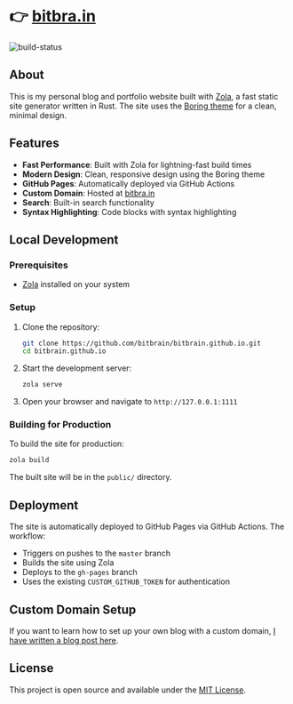 # 👉 [bitbra.in](https://bitbra.in)

![build-status](https://github.com/bitbrain/bitbrain.github.io/actions/workflows/github-pages.yml/badge.svg)

## About

This is my personal blog and portfolio website built with [Zola](https://www.getzola.org/), a fast static site generator written in Rust. The site uses the [Boring theme](https://github.com/emilyb7/zola-boring) for a clean, minimal design.

## Features

- **Fast Performance**: Built with Zola for lightning-fast build times
- **Modern Design**: Clean, responsive design using the Boring theme
- **GitHub Pages**: Automatically deployed via GitHub Actions
- **Custom Domain**: Hosted at [bitbra.in](https://bitbra.in)
- **Search**: Built-in search functionality
- **Syntax Highlighting**: Code blocks with syntax highlighting

## Local Development

### Prerequisites

- [Zola](https://www.getzola.org/documentation/getting-started/installation/) installed on your system

### Setup

1. Clone the repository:
   ```bash
   git clone https://github.com/bitbrain/bitbrain.github.io.git
   cd bitbrain.github.io
   ```

2. Start the development server:
   ```bash
   zola serve
   ```

3. Open your browser and navigate to `http://127.0.0.1:1111`

### Building for Production

To build the site for production:

```bash
zola build
```

The built site will be in the `public/` directory.

## Deployment

The site is automatically deployed to GitHub Pages via GitHub Actions. The workflow:

- Triggers on pushes to the `master` branch
- Builds the site using Zola
- Deploys to the `gh-pages` branch
- Uses the existing `CUSTOM_GITHUB_TOKEN` for authentication

## Custom Domain Setup

If you want to learn how to set up your own blog with a custom domain, [I have written a blog post here](https://bitbra.in/2021/10/03/host-your-own-blog-for-free-with-custom-domain.html).

## License

This project is open source and available under the [MIT License](LICENSE).


